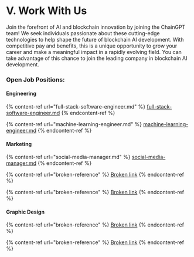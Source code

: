 # V. Work With Us

Join the forefront of AI and blockchain innovation by joining the ChainGPT team! We seek individuals passionate about these cutting-edge technologies to help shape the future of blockchain AI development. With competitive pay and benefits, this is a unique opportunity to grow your career and make a meaningful impact in a rapidly evolving field. You can take advantage of this chance to join the leading company in blockchain AI development.

### Open Job Positions:

#### Engineering

{% content-ref url="full-stack-software-engineer.md" %}
[full-stack-software-engineer.md](full-stack-software-engineer.md)
{% endcontent-ref %}

{% content-ref url="machine-learning-engineer.md" %}
[machine-learning-engineer.md](machine-learning-engineer.md)
{% endcontent-ref %}

#### Marketing

{% content-ref url="social-media-manager.md" %}
[social-media-manager.md](social-media-manager.md)
{% endcontent-ref %}

{% content-ref url="broken-reference" %}
[Broken link](broken-reference)
{% endcontent-ref %}

{% content-ref url="broken-reference" %}
[Broken link](broken-reference)
{% endcontent-ref %}

#### Graphic Design

{% content-ref url="broken-reference" %}
[Broken link](broken-reference)
{% endcontent-ref %}

{% content-ref url="broken-reference" %}
[Broken link](broken-reference)
{% endcontent-ref %}
